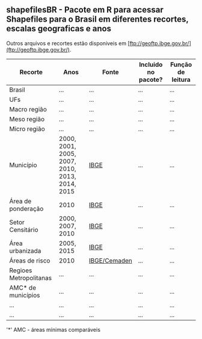 ## shapefilesBR - Pacote em R para acessar Shapefiles para o Brasil em diferentes recortes, escalas geograficas e anos


Outros arquivos e recortes estão disponiveis em [ftp://geoftp.ibge.gov.br/](ftp://geoftp.ibge.gov.br/).



|Recorte|Anos|Fonte|Incluido no pacote?| Função de leitura|
|-----|-----|-----|-----|-----|
| Brasil | ... | ... | ... | ... |
| UFs | ... | ... | ... | ... |
| Macro região | ... | ... | ... | ... |
| Meso região | ... | ... | ... | ... |
| Micro região | ... | ... | ... | ... |
| Município | 2000, 2001, 2005, 2007, 2010, 2013, 2014, 2015 | [IBGE](https://mapas.ibge.gov.br/bases-e-referenciais/bases-cartograficas/malhas-digitais.html) | ... | ... | 
| Área de ponderação | 2010 | [IBGE](ftp://geoftp.ibge.gov.br/recortes_para_fins_estatisticos/malha_de_areas_de_ponderacao/) | ... | ... |
| Setor Censitário | 2000, 2007, 2010 | [IBGE](https://mapas.ibge.gov.br/bases-e-referenciais/bases-cartograficas/malhas-digitais.html) | ... | ... |
| Área urbanizada | 2005, 2015 | [IBGE](https://www.ibge.gov.br/geociencias-novoportal/cartas-e-mapas/redes-geograficas/15789-areas-urbanizadas.html) | ... | ... |
| Áreas de risco | 2010 | [IBGE/Cemaden](https://www.ibge.gov.br/geociencias-novoportal/organizacao-do-territorio/tipologias-do-territorio/21538-populacao-em-areas-de-risco-no-brasil.html?=&t=downloads) | ... | ... |
| Regioes Metropolitanas | ... | ... | ... | ... |
| AMC* de municípios | ... | ... | ... | ... |
| ... | ... | ... | ... | ... |
| ... | ... | ... | ... | ... |
  
'*' AMC - áreas mínimas comparáveis

